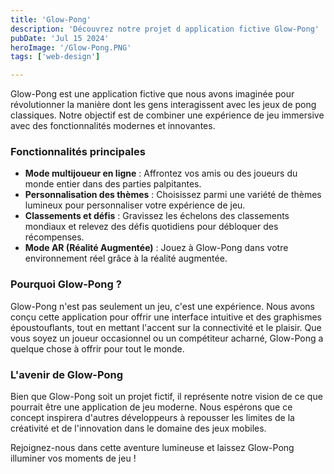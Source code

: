 ```yaml
---
title: 'Glow-Pong'
description: 'Découvrez notre projet d application fictive Glow-Pong'
pubDate: 'Jul 15 2024'
heroImage: '/Glow-Pong.PNG'
tags: ['web-design']

---
```


Glow-Pong est une application fictive que nous avons imaginée pour révolutionner la manière dont les gens interagissent avec les jeux de pong classiques. Notre objectif est de combiner une expérience de jeu immersive avec des fonctionnalités modernes et innovantes.

### Fonctionnalités principales

- **Mode multijoueur en ligne** : Affrontez vos amis ou des joueurs du monde entier dans des parties palpitantes.
- **Personnalisation des thèmes** : Choisissez parmi une variété de thèmes lumineux pour personnaliser votre expérience de jeu.
- **Classements et défis** : Gravissez les échelons des classements mondiaux et relevez des défis quotidiens pour débloquer des récompenses.
- **Mode AR (Réalité Augmentée)** : Jouez à Glow-Pong dans votre environnement réel grâce à la réalité augmentée.

### Pourquoi Glow-Pong ?

Glow-Pong n'est pas seulement un jeu, c'est une expérience. Nous avons conçu cette application pour offrir une interface intuitive et des graphismes époustouflants, tout en mettant l'accent sur la connectivité et le plaisir. Que vous soyez un joueur occasionnel ou un compétiteur acharné, Glow-Pong a quelque chose à offrir pour tout le monde.

### L'avenir de Glow-Pong

Bien que Glow-Pong soit un projet fictif, il représente notre vision de ce que pourrait être une application de jeu moderne. Nous espérons que ce concept inspirera d'autres développeurs à repousser les limites de la créativité et de l'innovation dans le domaine des jeux mobiles.

Rejoignez-nous dans cette aventure lumineuse et laissez Glow-Pong illuminer vos moments de jeu !

